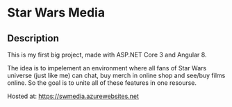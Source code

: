 # Star Wars Media

## Description

This is my first big project, made with ASP.NET Core 3 and Angular 8.

The idea is to impelement an environment where all fans of Star Wars universe (just like me) can chat, buy merch in online shop and see/buy films online. So the goal is to unite all of these features in one resourse.

Hosted at: https://swmedia.azurewebsites.net
